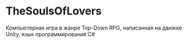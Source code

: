 # TheSoulsOfLovers
 Компьютерная игра в жанре Top-Down RPG, написанная на движке Unity, язык программирования C#
